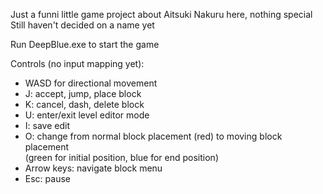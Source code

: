 Just a funni little game project about Aitsuki Nakuru here, nothing special<br>
Still haven't decided on a name yet

Run DeepBlue.exe to start the game

Controls (no input mapping yet):
- WASD for directional movement
- J: accept, jump, place block
- K: cancel, dash, delete block
- U: enter/exit level editor mode
- I: save edit
- O: change from normal block placement (red) to moving block placement<br>
(green for initial position, blue for end position)
- Arrow keys: navigate block menu
- Esc: pause